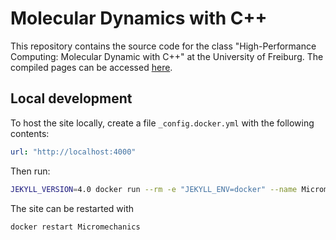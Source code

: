 # Molecular Dynamics with C++

This repository contains the source code for the class "High-Performance Computing: Molecular Dynamic with C++" at the University of Freiburg. The compiled pages can be accessed [here](https://imtek-simulation.github.io/MolecularDynamics/).

## Local development

To host the site locally, create a file `_config.docker.yml` with the following contents:
```yaml
url: "http://localhost:4000"
```

Then run:
```bash
JEKYLL_VERSION=4.0 docker run --rm -e "JEKYLL_ENV=docker" --name Micromechanics --volume="$PWD:/srv/jekyll" -p 4000:4000 -it jekyll/jekyll jekyll serve --config _config.yml,_config.docker.yml
```

The site can be restarted with
```bash
docker restart Micromechanics
```